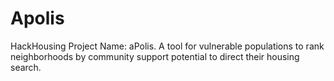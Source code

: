 # Apolis
HackHousing Project  Name: aPolis. A tool for vulnerable populations to rank neighborhoods by community support potential to direct their housing search. 
